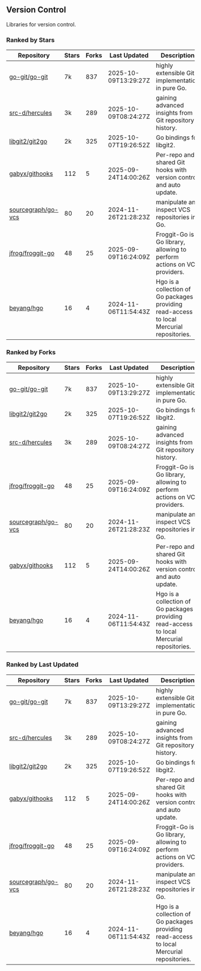 ## Version Control

Libraries for version control.

### Ranked by Stars

| Repository | Stars | Forks | Last Updated | Description | 
|------------|-------|-------|--------------|-------------|
| [go-git/go-git](https://github.com/go-git/go-git) | 7k | 837 | 2025-10-09T13:29:27Z |  highly extensible Git implementation in pure Go. |
| [src-d/hercules](https://github.com/src-d/hercules) | 3k | 289 | 2025-10-09T08:24:27Z |  gaining advanced insights from Git repository history. |
| [libgit2/git2go](https://github.com/libgit2/git2go) | 2k | 325 | 2025-10-07T19:26:52Z |  Go bindings for libgit2. |
| [gabyx/githooks](https://github.com/gabyx/githooks) | 112 | 5 | 2025-09-24T14:00:26Z |  Per-repo and shared Git hooks with version control and auto update. |
| [sourcegraph/go-vcs](https://github.com/sourcegraph/go-vcs) | 80 | 20 | 2024-11-26T21:28:23Z |  manipulate and inspect VCS repositories in Go. |
| [jfrog/froggit-go](https://github.com/jfrog/froggit-go) | 48 | 25 | 2025-09-09T16:24:09Z |  Froggit-Go is a Go library, allowing to perform actions on VCS providers. |
| [beyang/hgo](https://github.com/beyang/hgo) | 16 | 4 | 2024-11-06T11:54:43Z |  Hgo is a collection of Go packages providing read-access to local Mercurial repositories. |

### Ranked by Forks

| Repository | Stars | Forks | Last Updated | Description | 
|------------|-------|-------|--------------|-------------|
| [go-git/go-git](https://github.com/go-git/go-git) | 7k | 837 | 2025-10-09T13:29:27Z |  highly extensible Git implementation in pure Go. |
| [libgit2/git2go](https://github.com/libgit2/git2go) | 2k | 325 | 2025-10-07T19:26:52Z |  Go bindings for libgit2. |
| [src-d/hercules](https://github.com/src-d/hercules) | 3k | 289 | 2025-10-09T08:24:27Z |  gaining advanced insights from Git repository history. |
| [jfrog/froggit-go](https://github.com/jfrog/froggit-go) | 48 | 25 | 2025-09-09T16:24:09Z |  Froggit-Go is a Go library, allowing to perform actions on VCS providers. |
| [sourcegraph/go-vcs](https://github.com/sourcegraph/go-vcs) | 80 | 20 | 2024-11-26T21:28:23Z |  manipulate and inspect VCS repositories in Go. |
| [gabyx/githooks](https://github.com/gabyx/githooks) | 112 | 5 | 2025-09-24T14:00:26Z |  Per-repo and shared Git hooks with version control and auto update. |
| [beyang/hgo](https://github.com/beyang/hgo) | 16 | 4 | 2024-11-06T11:54:43Z |  Hgo is a collection of Go packages providing read-access to local Mercurial repositories. |

### Ranked by Last Updated

| Repository | Stars | Forks | Last Updated | Description | 
|------------|-------|-------|--------------|-------------|
| [go-git/go-git](https://github.com/go-git/go-git) | 7k | 837 | 2025-10-09T13:29:27Z |  highly extensible Git implementation in pure Go. |
| [src-d/hercules](https://github.com/src-d/hercules) | 3k | 289 | 2025-10-09T08:24:27Z |  gaining advanced insights from Git repository history. |
| [libgit2/git2go](https://github.com/libgit2/git2go) | 2k | 325 | 2025-10-07T19:26:52Z |  Go bindings for libgit2. |
| [gabyx/githooks](https://github.com/gabyx/githooks) | 112 | 5 | 2025-09-24T14:00:26Z |  Per-repo and shared Git hooks with version control and auto update. |
| [jfrog/froggit-go](https://github.com/jfrog/froggit-go) | 48 | 25 | 2025-09-09T16:24:09Z |  Froggit-Go is a Go library, allowing to perform actions on VCS providers. |
| [sourcegraph/go-vcs](https://github.com/sourcegraph/go-vcs) | 80 | 20 | 2024-11-26T21:28:23Z |  manipulate and inspect VCS repositories in Go. |
| [beyang/hgo](https://github.com/beyang/hgo) | 16 | 4 | 2024-11-06T11:54:43Z |  Hgo is a collection of Go packages providing read-access to local Mercurial repositories. |

